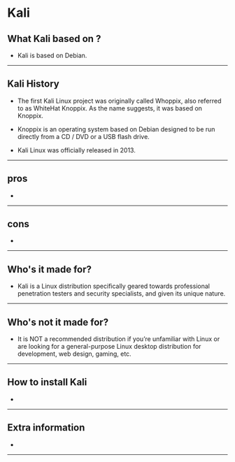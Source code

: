 # Kali

## What Kali based on ?

- Kali is based on Debian.
---
## Kali History

- The first Kali Linux project was originally called Whoppix, also referred to as WhiteHat Knoppix. As the name suggests, it was based on Knoppix. 

- Knoppix is an operating system based on Debian designed to be run directly from a CD / DVD or a USB flash drive.

- Kali Linux was officially released in 2013.
---
## pros

-



---
## cons
-


---
## Who's it made for?

- Kali is a Linux distribution specifically geared towards professional penetration testers and security specialists, and given its unique nature.


---
## Who's not it made for?
- It is NOT a recommended distribution if you’re unfamiliar with Linux or are looking for a general-purpose Linux desktop distribution for development, web design, gaming, etc.

---
## How to install Kali
-


---

## Extra information
-
 
---